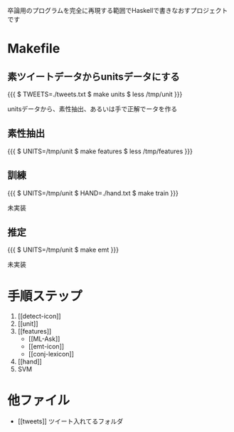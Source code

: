 卒論用のプログラムを完全に再現する範囲でHaskellで書きなおすプロジェクトです

# Makefile

## 素ツイートデータからunitsデータにする

{{{
  $ TWEETS=./tweets.txt
  $ make units
  $ less /tmp/unit
}}}

unitsデータから、素性抽出、あるいは手で正解でータを作る

## 素性抽出

{{{
  $ UNITS=/tmp/unit
  $ make features
  $ less /tmp/features
}}}

## 訓練

{{{
  $ UNITS=/tmp/unit
  $ HAND=./hand.txt
  $ make train
}}}

未実装

## 推定

{{{
  $ UNITS=/tmp/unit
  $ make emt
}}}

未実装

# 手順ステップ

1. [[detect-icon]]
2. [[unit]]
3. [[features]]
    - [[ML-Ask]]
    - [[emt-icon]]
    - [[conj-lexicon]]
4. [[hand]]
6. SVM

# 他ファイル

* [[tweets]]
ツイート入れてるフォルダ
